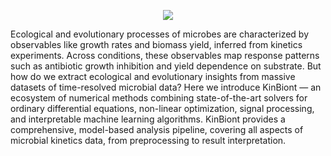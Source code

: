<p align="center">
  <img src="https://github.com/pinheiroGroup/KinBiont.jl/blob/main/static/kinBiont_logo.png">
</p>

Ecological and evolutionary processes of microbes are characterized by observables like growth rates and biomass yield, inferred from kinetics experiments. 
Across conditions, these observables map response patterns such as antibiotic growth inhibition and yield dependence on substrate.
But how do we extract ecological and evolutionary insights from massive datasets of time-resolved microbial data? Here we introduce KinBiont — an ecosystem of numerical methods combining state-of-the-art solvers for ordinary differential equations, non-linear optimization, signal processing, and interpretable machine learning algorithms.
KinBiont provides a comprehensive, model-based analysis pipeline, covering all aspects of microbial kinetics data, from preprocessing to result interpretation. 

